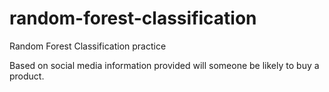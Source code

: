 # random-forest-classification
Random Forest Classification practice


Based on social media information provided will someone be likely to buy a product.

